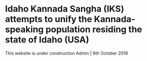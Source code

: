 # Idaho Kannada Sangha (IKS) attempts to unify the Kannada-speaking population residing the state of Idaho (USA)

This website is under construction
Admin | 6th October 2019
